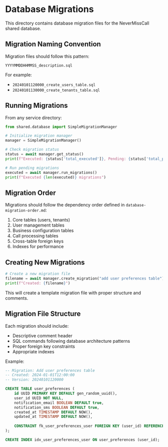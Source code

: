 # Database Migrations

This directory contains database migration files for the NeverMissCall shared database.

## Migration Naming Convention

Migration files should follow this pattern:
```
YYYYMMDDHHMMSS_description.sql
```

For example:
- `20240101120000_create_users_table.sql`
- `20240101130000_create_tenants_table.sql`

## Running Migrations

From any service directory:

```python
from shared.database import SimpleMigrationManager

# Initialize migration manager
manager = SimpleMigrationManager()

# Check migration status
status = await manager.get_status()
print(f"Executed: {status['total_executed']}, Pending: {status['total_pending']}")

# Run pending migrations
executed = await manager.run_migrations()
print(f"Executed {len(executed)} migrations")
```

## Migration Order

Migrations should follow the dependency order defined in `database-migration-order.md`:

1. Core tables (users, tenants)
2. User management tables
3. Business configuration tables  
4. Call processing tables
5. Cross-table foreign keys
6. Indexes for performance

## Creating New Migrations

```python
# Create a new migration file
filename = await manager.create_migration("add user preferences table")
print(f"Created: {filename}")
```

This will create a template migration file with proper structure and comments.

## Migration File Structure

Each migration should include:
- Descriptive comment header
- SQL commands following database architecture patterns
- Proper foreign key constraints
- Appropriate indexes

Example:
```sql
-- Migration: Add user preferences table
-- Created: 2024-01-01T12:00:00
-- Version: 20240101120000

CREATE TABLE user_preferences (
    id UUID PRIMARY KEY DEFAULT gen_random_uuid(),
    user_id UUID NOT NULL,
    notification_email BOOLEAN DEFAULT true,
    notification_sms BOOLEAN DEFAULT true,
    created_at TIMESTAMP DEFAULT NOW(),
    updated_at TIMESTAMP DEFAULT NOW(),
    
    CONSTRAINT fk_user_preferences_user FOREIGN KEY (user_id) REFERENCES users(id) ON DELETE CASCADE
);

CREATE INDEX idx_user_preferences_user ON user_preferences (user_id);
```
